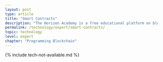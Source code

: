 ```yaml
---
layout: post
type: article
title: "Smart Contracts"
description: "The Horizen Academy is a free educational platform on blockchain technology, cryptocurrency, and privacy. This chapter is is not available yet. We add content frequently, sign up for our newsletter for notifications when it's released."
permalink: /technology/expert/smart-contracts/
topic: technology
level: expert
chapter: "Programming Blockchain"
---
```


{% include tech-not-available.md %}
